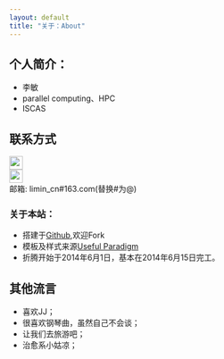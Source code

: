 ```yaml
---
layout: default
title: "关于：About"
---
```


## 个人简介：

* 李敏
* parallel computing、HPC
* ISCAS 

## 联系方式

<p class="contact">
 <a href="https://www.quora.com/profile/Riesman-Lee" title="quora联系我"><img src="http://www.zhihu.com/favicon.ico" width="24" height="24" style="display:inline-block;vertical-align:middle"></a><br/>
 <a href="https://github.com/limin2015" title="Github联系我"><img src="http://www.github.com/favicon.ico" width="24" height="24" style="display:inline-block;vertical-align:middle"></a><br/>
邮箱: limin_cn#163.com(替换#为@) 
</p>

### 关于本站：

* 搭建于[Github](https://github.com/LippiOuYang/LippiOuYang.github.io),欢迎Fork
* 模板及样式来源[Useful Paradigm](http://usefulparadigm.com/)
* 折腾开始于2014年6月1日，基本在2014年6月15日完工。

## 其他流言
* 喜欢JJ；
* 很喜欢钢琴曲，虽然自己不会谈；
* 让我们去旅游吧；
* 治愈系小姑凉；